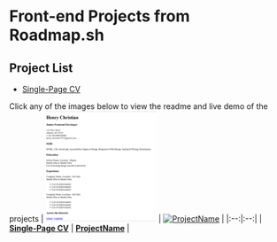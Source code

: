 #   Front-end Projects from Roadmap.sh

##  Project List
- [Single-Page CV](https://github.com/chukynya/roadmap.sh-frontend-solution/blob/main/front-end-projects/single-page-cv/index.html)

Click any of the images below to view the readme and live demo of the projects
| [![Single-Page CV](https://github.com/chukynya/roadmap.sh-frontend-solution/blob/main/assets/images/Single-Page%20CV.png)](https://github.com/chukynya/roadmap.sh-frontend-solution/blob/main/front-end-projects/single-page-cv/index.html) | [![ProjectName](https://via.placeholder.com/150)](https://example.com/project2) |
|:--:|:--:|
| **[Single-Page CV](https://github.com/chukynya/roadmap.sh-frontend-solution/blob/main/front-end-projects/single-page-cv/index.html)** | **[ProjectName](https://example.com/project2)** |

